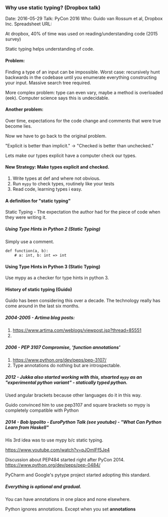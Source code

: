 ### Why use static typing? (Dropbox talk)

Date: 2016-05-29
Talk: PyCon 2016
Who: Guido van Rossum et al, Dropbox Inc.
Spreadsheet URL: 

At dropbox, 40% of time was used on reading/understanding code (2015 survey)

Static typing helps understanding of code.


#### Problem: 

Finding a type of an input can be impossible. Worst case: recursively hunt backwards in the codebase until you enumerate everything constructing your input. Massive search tree required.

More complex problem: type can even vary, maybe a method is overloaded (eek). Computer science says this is undecidable.


#### Another problem:

Over time, expectations for the code change and comments that were true become lies.

Now we have to go back to the original problem.

"Explicit is better than implicit." -> "Checked is better than unchecked."

Lets make our types explicit have a computer check our types.


#### New Strategy: Make types explicit and checked.

1. Write types at def and where not obvious.
2. Run `mypy` to check types, routinely like your tests
3. Read code, learning types i easy.


#### A definition for "static typing"

Static Typing - The expectation the author had for the piece of code when they were writing it.


##### Using Type Hints in Python 2 (Static Typing)

Simply use a comment.

```
def function(a, b):
    # a: int, b: int => int
```

#### Using Type Hints in Python 3 (Static Typing)

Use mypy as a checker for type hints in python 3.


#### History of static typing (Guido)

Guido has been considering this over a decade. The technology really has come around in the last six months.

##### 2004-2005 - Artima blog posts:
1. https://www.artima.com/weblogs/viewpost.jsp?thread=85551
2. 


##### 2006 - PEP 3107 Compromise, 'function annotations'
1. https://www.python.org/dev/peps/pep-3107/
2. Type annotations do nothing but are introspectable.


##### 2012 - Jukka also started working with this, stsarted `mypy` as an "experimental python variant" - statically typed python.
Used angular brackets because other languages do it in this way.

Guido convinced him to use pep3107 and square brackets so mypy is completely compatible with Python


##### 2014 - Bob Ippolito - EuroPython Talk (see youtube) - "What Can Python Learn from Haskell"

His 3rd idea was to use mypy b/c static typing.

https://www.youtube.com/watch?v=pJOmlFf5Je4

Discussion about PEP484 started right after PyCon 2014.
https://www.python.org/dev/peps/pep-0484/

PyCharm and Google's pytype project started adopting this standard.


##### Everything is optional and gradual.

You can have annotations in one place and none elsewhere.

Python ignores annotations.  Except when you set __annotations__


